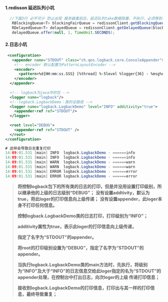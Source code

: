 #### 1.redisson 延迟队列小坑

```java
  //下面3行 必不可少 防止出现 服务器重启后，延迟队列take数据阻塞，不执行，必须等到下一个内容offer时，队列才会把阻塞的消息全部处理掉
   RBlockingQueue<T> blockingFairQueue = redissonClient.getBlockingQueue(WmsInventoryBlockingQueueVO.class.getName());
   RDelayedQueue<T> delayedQueue = redissonClient.getDelayedQueue(blockingFairQueue);
   delayedQueue.offer(null, 1, TimeUnit.SECONDS);
```

#### 2.日志小坑

```xml
 <configuration>   
   <appender name="STDOUT" class="ch.qos.logback.core.ConsoleAppender">   
    <!-- encoder 默认配置为PatternLayoutEncoder -->   
    <encoder>   
      <pattern>%d{HH:mm:ss.SSS} [%thread] %-5level %logger{36} - %msg%n</pattern>   
    </encoder>   
  </appender>   
   
  <!-- logback为java中的包 -->   
  <logger name="logback"/>   
  <!--logback.LogbackDemo：类的全路径 -->   
  <logger name="logback.LogbackDemo" level="INFO" additivity="true">  
    <appender-ref ref="STDOUT"/>  
  </logger>   
    
  <root level="DEBUG">             
    <appender-ref ref="STDOUT" />   
  </root>     
</configuration>
```

```java
# 这样会导致日志重复打印
14:09:01.531 [main] INFO  logback.LogbackDemo - ======info  
14:09:01.531 [main] INFO  logback.LogbackDemo - ======info  
14:09:01.531 [main] WARN  logback.LogbackDemo - ======warn  
14:09:01.531 [main] WARN  logback.LogbackDemo - ======warn  
14:09:01.531 [main] ERROR logback.LogbackDemo - ======error  
14:09:01.531 [main] ERROR logback.LogbackDemo - ======error
```

> **<logger name="logback" />将控制logback包下的所有类的日志的打印，但是并没用设置打印级别，所以继承他的上级<root>的日志级别“DEBUG”；**
> **没有设置addtivity，默认为true，将此loger的打印信息向上级传递；**
> **没有设置appender，此loger本身不打印任何信息。**
>
> **<logger name="logback.LogbackDemo" level="INFO" additivity="true">控制logback.LogbackDemo类的日志打印，打印级别为“INFO”；**
>
> **additivity属性为true，表示此loger的打印信息向上级传递，**
>
> **指定了名字为“STDOUT”的appender。**
>
> **<root level="DEBUG">将root的打印级别设置为“DEBUG”，指定了名字为“STDOUT”的appender。**
>
> **当执行logback.LogbackDemo类的main方法时，先执行<logger name="logback.LogbackDemo" level="INFO" additivity="true">，将级别为“INFO”及大于“INFO”的日志信息交给此loger指定的名为“STDOUT”的appender处理，在控制台中打出日志，向次loger的上级 <logger name="logback"/> 传递打印信息；**
>
> **<logger name="logback"/>接收到logback.LogbackDemo的打印信息，打印出与其一样的打印信息，最终导致重复；**